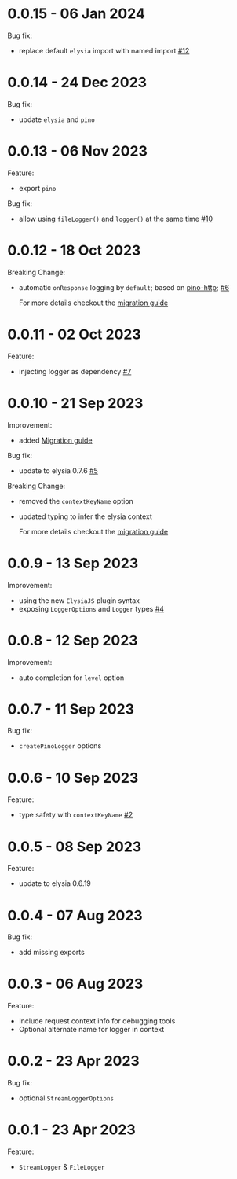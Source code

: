 # 0.0.15 - 06 Jan 2024

Bug fix:

- replace default `elysia` import with named import [#12](https://github.com/bogeychan/elysia-logger/pull/12)

# 0.0.14 - 24 Dec 2023

Bug fix:

- update `elysia` and `pino`

# 0.0.13 - 06 Nov 2023

Feature:

- export `pino`

Bug fix:

- allow using `fileLogger()` and `logger()` at the same time [#10](https://github.com/bogeychan/elysia-logger/issues/10)

# 0.0.12 - 18 Oct 2023

Breaking Change:

- automatic `onResponse` logging by `default`; based on [pino-http](https://github.com/pinojs/pino-http); [#6](https://github.com/bogeychan/elysia-logger/issues/6)

  For more details checkout the [migration guide](./MIGRATION.md)

# 0.0.11 - 02 Oct 2023

Feature:

- injecting logger as dependency [#7](https://github.com/bogeychan/elysia-logger/pull/7)

# 0.0.10 - 21 Sep 2023

Improvement:

- added [Migration guide](./MIGRATION.md)

Bug fix:

- update to elysia 0.7.6 [#5](https://github.com/bogeychan/elysia-logger/issues/5)

Breaking Change:

- removed the `contextKeyName` option
- updated typing to infer the elysia context

  For more details checkout the [migration guide](./MIGRATION.md)

# 0.0.9 - 13 Sep 2023

Improvement:

- using the new `ElysiaJS` plugin syntax
- exposing `LoggerOptions` and `Logger` types [#4](https://github.com/bogeychan/elysia-logger/issues/4)

# 0.0.8 - 12 Sep 2023

Improvement:

- auto completion for `level` option

# 0.0.7 - 11 Sep 2023

Bug fix:

- `createPinoLogger` options

# 0.0.6 - 10 Sep 2023

Feature:

- type safety with `contextKeyName` [#2](https://github.com/bogeychan/elysia-logger/issues/2)

# 0.0.5 - 08 Sep 2023

Feature:

- update to elysia 0.6.19

# 0.0.4 - 07 Aug 2023

Bug fix:

- add missing exports

# 0.0.3 - 06 Aug 2023

Feature:

- Include request context info for debugging tools
- Optional alternate name for logger in context

# 0.0.2 - 23 Apr 2023

Bug fix:

- optional `StreamLoggerOptions`

# 0.0.1 - 23 Apr 2023

Feature:

- `StreamLogger` & `FileLogger`

